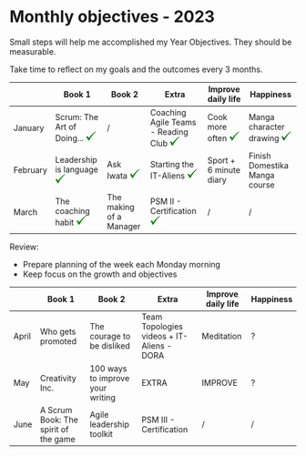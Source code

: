 # Monthly objectives - 2023

Small steps will help me accomplished my Year Objectives. 
They should be measurable.

Take time to reflect on my goals and the outcomes every 3 months.

|        | Book 1     | Book 2                | Extra     |Improve daily life         | Happiness                 |
|---------------------|--------------------------|--------------------------|----------------|-------------------------------|---------------------------|
 January             | Scrum: The Art of Doing... ![](../img/v.png) | / | Coaching Agile Teams - Reading Club ![](../img/v.png) | Cook more often ![](../img/v.png)| Manga character drawing  ![](../img/v.png) |
  February            | Leadership is language ![](../img/v.png) | Ask Iwata ![](../img/v.png) | Starting the IT-Aliens ![](../img/v.png)| Sport + 6 minute diary | Finish Domestika Manga course |
  March            | The coaching habit ![](../img/v.png) | The making of a Manager  | PSM II - Certification ![](../img/v.png) | / | / |

Review:
- Prepare planning of the week each Monday morning
- Keep focus on the growth and objectives

|        | Book 1     | Book 2                | Extra     |Improve daily life         | Happiness                 |
|---------------------|--------------------------|--------------------------|----------------|-------------------------------|---------------------------|
 April             | Who gets promoted | The courage to be disliked | Team Topologies videos + IT-Aliens - DORA | Meditation | ? |
  May            | Creativity Inc. | 100 ways to improve your writing |  EXTRA | IMPROVE | ? |
  June            | A Scrum Book: The spirit of the game | Agile leadership toolkit  | PSM III - Certification | / | / |
